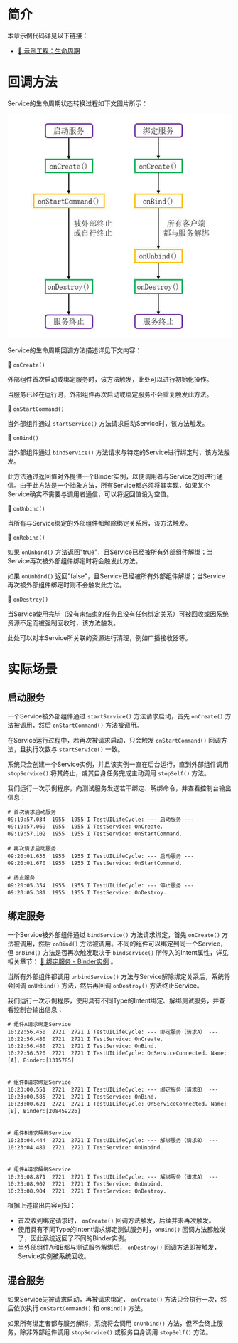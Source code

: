 # 简介
本章示例代码详见以下链接：

- [🔗 示例工程：生命周期](https://github.com/BI4VMR/Study-Android/tree/master/M04_System/C02_Service/S03_Lifecycle)

# 回调方法
Service的生命周期状态转换过程如下文图片所示：

<div align="center">

![Service的生命周期](./Assets_生命周期/简介_Service的生命周期.jpg)

</div>

Service的生命周期回调方法描述详见下文内容：

🔷 `onCreate()`

外部组件首次启动或绑定服务时，该方法触发，此处可以进行初始化操作。

当服务已经在运行时，外部组件再次启动或绑定服务不会重复触发此方法。

🔷 `onStartCommand()`

当外部组件通过 `startService()` 方法请求启动Service时，该方法触发。

🔷 `onBind()`

当外部组件通过 `bindService()` 方法请求与特定的Service进行绑定时，该方法触发。

此方法通过返回值对外提供一个Binder实例，以便调用者与Service之间进行通信。由于此方法是一个抽象方法，所有Service都必须将其实现，如果某个Service确实不需要与调用者通信，可以将返回值设为空值。

🔷 `onUnbind()`

当所有与Service绑定的外部组件都解除绑定关系后，该方法触发。

🔷 `onRebind()`

如果 `onUnbind()` 方法返回"true"，且Service已经被所有外部组件解绑；当Service再次被外部组件绑定时将会触发此方法。

如果 `onUnbind()` 返回"false"，且Service已经被所有外部组件解绑；当Service再次被外部组件绑定时则不会触发此方法。

🔷 `onDestroy()`

当Service使用完毕（没有未结束的任务且没有任何绑定关系）可被回收或因系统资源不足而被强制回收时，该方法触发。

此处可以对本Service所关联的资源进行清理，例如广播接收器等。

# 实际场景
## 启动服务
一个Service被外部组件通过 `startService()` 方法请求启动，首先 `onCreate()` 方法被调用，然后 `onStartCommand()` 方法被调用。

在Service运行过程中，若再次被请求启动，只会触发 `onStartCommand()` 回调方法，且执行次数与 `startService()` 一致。

系统只会创建一个Service实例，并且该实例一直在后台运行，直到外部组件调用 `stopService()` 将其终止，或其自身任务完成主动调用 `stopSelf()` 方法。

我们运行一次示例程序，向测试服务发送若干绑定、解绑命令，并查看控制台输出信息：

```text
# 首次请求启动服务
09:19:57.034  1955  1955 I TestUILifeCycle: --- 启动服务 ---
09:19:57.069  1955  1955 I TestService: OnCreate.
09:19:57.102  1955  1955 I TestService: OnStartCommand.

# 再次请求启动服务
09:20:01.635  1955  1955 I TestUILifeCycle: --- 启动服务 ---
09:20:01.670  1955  1955 I TestService: OnStartCommand.

# 终止服务
09:20:05.354  1955  1955 I TestUILifeCycle: --- 停止服务 ---
09:20:05.381  1955  1955 I TestService: OnDestroy.
```

## 绑定服务
一个Service被外部组件通过 `bindService()` 方法请求绑定，首先 `onCreate()` 方法被调用，然后 `onBind()` 方法被调用。不同的组件可以绑定到同一个Service，但 `onBind()` 方法是否再次触发取决于 `bindService()` 所传入的Intent属性，详见相关章节： [🧭 绑定服务 - Binder实例](./03_绑定服务.md#binder实例) 。

当所有外部组件都调用 `unbindService()` 方法与Service解除绑定关系后，系统将会回调 `onUnbind()` 方法，然后再回调 `onDestroy()` 方法终止Service。

我们运行一次示例程序，使用具有不同Type的Intent绑定、解绑测试服务，并查看控制台输出信息：

```text
# 组件A请求绑定Service
10:22:56.450  2721  2721 I TestUILifeCycle: --- 绑定服务（请求A） ---
10:22:56.480  2721  2721 I TestService: OnCreate.
10:22:56.480  2721  2721 I TestService: OnBind.
10:22:56.520  2721  2721 I TestUILifeCycle: OnServiceConnected. Name:[A], Binder:[1315785]


# 组件B请求绑定Service
10:23:00.551  2721  2721 I TestUILifeCycle: --- 绑定服务（请求B） ---
10:23:00.585  2721  2721 I TestService: OnBind.
10:23:00.621  2721  2721 I TestUILifeCycle: OnServiceConnected. Name:[B], Binder:[208459226]


# 组件B请求解绑Service
10:23:04.444  2721  2721 I TestUILifeCycle: --- 解绑服务（请求B） ---
10:23:04.481  2721  2721 I TestService: OnUnbind.


# 组件A请求解绑Service
10:23:08.871  2721  2721 I TestUILifeCycle: --- 解绑服务（请求A） ---
10:23:08.902  2721  2721 I TestService: OnUnbind.
10:23:08.904  2721  2721 I TestService: OnDestroy.
```

根据上述输出内容可知：

- 首次收到绑定请求时， `onCreate()` 回调方法触发，后续并未再次触发。
- 使用具有不同Type的Intent请求绑定测试服务时，`onBind()` 回调方法都触发了，因此系统返回了不同的Binder实例。
- 当外部组件A和B都与测试服务解绑后， `onDestroy()` 回调方法即被触发，Service实例被系统回收。

## 混合服务
如果Service先被请求启动，再被请求绑定， `onCreate()` 方法只会执行一次，然后依次执行 `onStartCommand()` 和 `onBind()` 方法。

如果所有绑定者都与服务解绑，系统将会调用 `onUnbind()` 方法，但不会终止服务，除非外部组件调用 `stopService()` 或服务自身调用 `stopSelf()` 方法。
